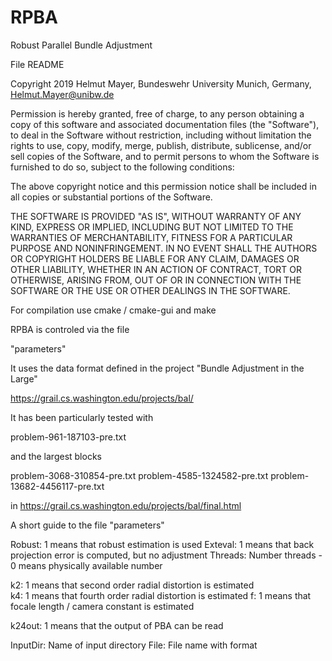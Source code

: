 # RPBA
Robust Parallel Bundle Adjustment


File README



Copyright 2019 Helmut Mayer, Bundeswehr University Munich, Germany, Helmut.Mayer@unibw.de

Permission is hereby granted, free of charge, to any person obtaining a copy of this software and associated documentation files (the "Software"), to deal in the Software without restriction, including without limitation the rights to use, copy, modify, merge, publish, distribute, sublicense, and/or sell copies of the Software, and to permit persons to whom the Software is furnished to do so, subject to the following conditions:

The above copyright notice and this permission notice shall be included in all copies or substantial portions of the Software.

THE SOFTWARE IS PROVIDED "AS IS", WITHOUT WARRANTY OF ANY KIND, EXPRESS OR IMPLIED, INCLUDING BUT NOT LIMITED TO THE WARRANTIES OF MERCHANTABILITY, FITNESS FOR A PARTICULAR PURPOSE AND NONINFRINGEMENT. IN NO EVENT SHALL THE AUTHORS OR COPYRIGHT HOLDERS BE LIABLE FOR ANY CLAIM, DAMAGES OR OTHER LIABILITY, WHETHER IN AN ACTION OF CONTRACT, TORT OR OTHERWISE, ARISING FROM, OUT OF OR IN CONNECTION WITH THE SOFTWARE OR THE USE OR OTHER DEALINGS IN THE SOFTWARE.


For compilation use cmake / cmake-gui and make


RPBA is controled via the file 

"parameters"


It uses the data format defined in the project "Bundle Adjustment in the Large"

   https://grail.cs.washington.edu/projects/bal/

It has been particularly tested with

   problem-961-187103-pre.txt

and the largest blocks

   problem-3068-310854-pre.txt
   problem-4585-1324582-pre.txt
   problem-13682-4456117-pre.txt

in https://grail.cs.washington.edu/projects/bal/final.html



A short guide to the file "parameters"

Robust:    1 means that robust estimation is used
Exteval:   1 means that back projection error is computed, but no adjustment
Threads:   Number threads - 0 means physically available number

k2:        1 means that second order radial distortion is estimated		 
k4:        1 means that fourth order radial distortion is estimated
f:         1 means that focale length / camera constant is estimated

k24out:    1 means that the output of PBA can be read

InputDir:  Name of input directory
File: File name with format 
